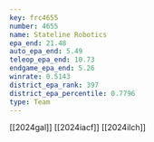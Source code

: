 ```yaml
---
key: frc4655
number: 4655
name: Stateline Robotics
epa_end: 21.48
auto_epa_end: 5.49
teleop_epa_end: 10.73
endgame_epa_end: 5.26
winrate: 0.5143
district_epa_rank: 397
district_epa_percentile: 0.7796
type: Team
---
```

[[2024gal]]
[[2024iacf]]
[[2024ilch]]
